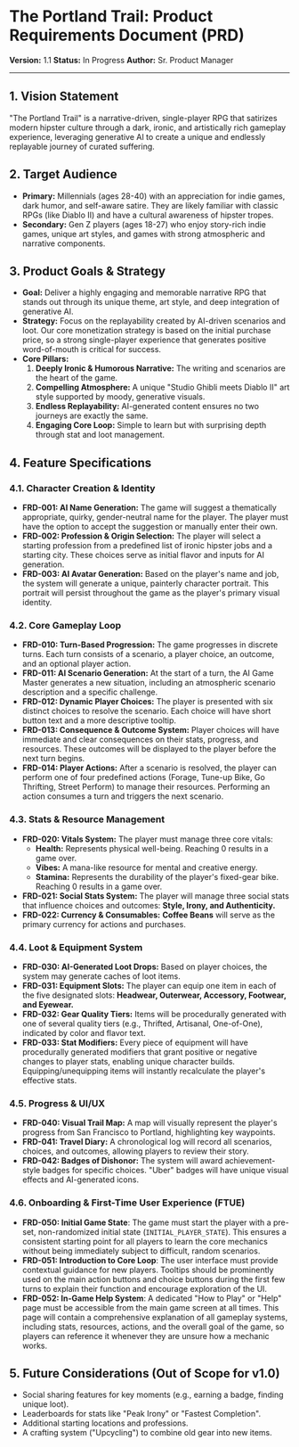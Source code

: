 # The Portland Trail: Product Requirements Document (PRD)

**Version:** 1.1
**Status:** In Progress
**Author:** Sr. Product Manager

---

## 1. Vision Statement

"The Portland Trail" is a narrative-driven, single-player RPG that satirizes modern hipster culture through a dark, ironic, and artistically rich gameplay experience, leveraging generative AI to create a unique and endlessly replayable journey of curated suffering.

## 2. Target Audience

-   **Primary:** Millennials (ages 28-40) with an appreciation for indie games, dark humor, and self-aware satire. They are likely familiar with classic RPGs (like Diablo II) and have a cultural awareness of hipster tropes.
-   **Secondary:** Gen Z players (ages 18-27) who enjoy story-rich indie games, unique art styles, and games with strong atmospheric and narrative components.

## 3. Product Goals & Strategy

-   **Goal:** Deliver a highly engaging and memorable narrative RPG that stands out through its unique theme, art style, and deep integration of generative AI.
-   **Strategy:** Focus on the replayability created by AI-driven scenarios and loot. Our core monetization strategy is based on the initial purchase price, so a strong single-player experience that generates positive word-of-mouth is critical for success.
-   **Core Pillars:**
    1.  **Deeply Ironic & Humorous Narrative:** The writing and scenarios are the heart of the game.
    2.  **Compelling Atmosphere:** A unique "Studio Ghibli meets Diablo II" art style supported by moody, generative visuals.
    3.  **Endless Replayability:** AI-generated content ensures no two journeys are exactly the same.
    4.  **Engaging Core Loop:** Simple to learn but with surprising depth through stat and loot management.

## 4. Feature Specifications

### 4.1. Character Creation & Identity

-   **FRD-001: AI Name Generation:** The game will suggest a thematically appropriate, quirky, gender-neutral name for the player. The player must have the option to accept the suggestion or manually enter their own.
-   **FRD-002: Profession & Origin Selection:** The player will select a starting profession from a predefined list of ironic hipster jobs and a starting city. These choices serve as initial flavor and inputs for AI generation.
-   **FRD-003: AI Avatar Generation:** Based on the player's name and job, the system will generate a unique, painterly character portrait. This portrait will persist throughout the game as the player's primary visual identity.

### 4.2. Core Gameplay Loop

-   **FRD-010: Turn-Based Progression:** The game progresses in discrete turns. Each turn consists of a scenario, a player choice, an outcome, and an optional player action.
-   **FRD-011: AI Scenario Generation:** At the start of a turn, the AI Game Master generates a new situation, including an atmospheric scenario description and a specific challenge.
-   **FRD-012: Dynamic Player Choices:** The player is presented with six distinct choices to resolve the scenario. Each choice will have short button text and a more descriptive tooltip.
-   **FRD-013: Consequence & Outcome System:** Player choices will have immediate and clear consequences on their stats, progress, and resources. These outcomes will be displayed to the player before the next turn begins.
-   **FRD-014: Player Actions:** After a scenario is resolved, the player can perform one of four predefined actions (Forage, Tune-up Bike, Go Thrifting, Street Perform) to manage their resources. Performing an action consumes a turn and triggers the next scenario.

### 4.3. Stats & Resource Management

-   **FRD-020: Vitals System:** The player must manage three core vitals:
    -   **Health:** Represents physical well-being. Reaching 0 results in a game over.
    -   **Vibes:** A mana-like resource for mental and creative energy.
    -   **Stamina:** Represents the durability of the player's fixed-gear bike. Reaching 0 results in a game over.
-   **FRD-021: Social Stats System:** The player will manage three social stats that influence choices and outcomes: **Style, Irony, and Authenticity.**
-   **FRD-022: Currency & Consumables:** **Coffee Beans** will serve as the primary currency for actions and purchases.

### 4.4. Loot & Equipment System

-   **FRD-030: AI-Generated Loot Drops:** Based on player choices, the system may generate caches of loot items.
-   **FRD-031: Equipment Slots:** The player can equip one item in each of the five designated slots: **Headwear, Outerwear, Accessory, Footwear, and Eyewear.**
-   **FRD-032: Gear Quality Tiers:** Items will be procedurally generated with one of several quality tiers (e.g., Thrifted, Artisanal, One-of-One), indicated by color and flavor text.
-   **FRD-033: Stat Modifiers:** Every piece of equipment will have procedurally generated modifiers that grant positive or negative changes to player stats, enabling unique character builds. Equipping/unequipping items will instantly recalculate the player's effective stats.

### 4.5. Progress & UI/UX

-   **FRD-040: Visual Trail Map:** A map will visually represent the player's progress from San Francisco to Portland, highlighting key waypoints.
-   **FRD-041: Travel Diary:** A chronological log will record all scenarios, choices, and outcomes, allowing players to review their story.
-   **FRD-042: Badges of Dishonor:** The system will award achievement-style badges for specific choices. "Uber" badges will have unique visual effects and AI-generated icons.

### 4.6. Onboarding & First-Time User Experience (FTUE)

-   **FRD-050: Initial Game State**: The game must start the player with a pre-set, non-randomized initial state (`INITIAL_PLAYER_STATE`). This ensures a consistent starting point for all players to learn the core mechanics without being immediately subject to difficult, random scenarios.
-   **FRD-051: Introduction to Core Loop**: The user interface must provide contextual guidance for new players. Tooltips should be prominently used on the main action buttons and choice buttons during the first few turns to explain their function and encourage exploration of the UI.
-   **FRD-052: In-Game Help System**: A dedicated "How to Play" or "Help" page must be accessible from the main game screen at all times. This page will contain a comprehensive explanation of all gameplay systems, including stats, resources, actions, and the overall goal of the game, so players can reference it whenever they are unsure how a mechanic works.

## 5. Future Considerations (Out of Scope for v1.0)

-   Social sharing features for key moments (e.g., earning a badge, finding unique loot).
-   Leaderboards for stats like "Peak Irony" or "Fastest Completion".
-   Additional starting locations and professions.
-   A crafting system ("Upcycling") to combine old gear into new items.
